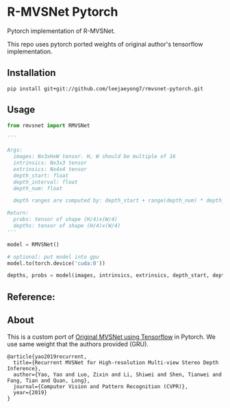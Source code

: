 # R-MVSNet Pytorch
Pytorch implementation of R-MVSNet.

This repo uses pytorch ported weights of original author's tensorflow implementation.

## Installation

```
pip install git+git://github.com/leejaeyong7/rmvsnet-pytorch.git
```

## Usage

```python
from rmvsnet import RMVSNet

'''

Args: 
  images: Nx3xHxW tensor. H, W should be multiple of 16
  intrinsics: Nx3x3 tensor
  extrinsics: Nx4x4 tensor
  depth_start: float
  depth_interval: float
  depth_num: float

  depth ranges are computed by: depth_start + range(depth_num) * depth_interval

Return:
  probs: tensor of shape (H/4)x(W/4)
  depths: tensor of shape (H/4)x(W/4)
'''

model = RMVSNet()

# optional: put model into gpu
model.to(torch.device('cuda:0'))

depths, probs = model(images, intrinsics, extrinsics, depth_start, depth_interval, depth_num)
```

## Reference:

## About
This is a custom port of [Original MVSNet using Tensorflow](https://github.com/YoYo000/MVSNet) in Pytorch.
We use same weight that the authors provided (GRU).
```
@article{yao2019recurrent,
  title={Recurrent MVSNet for High-resolution Multi-view Stereo Depth Inference},
  author={Yao, Yao and Luo, Zixin and Li, Shiwei and Shen, Tianwei and Fang, Tian and Quan, Long},
  journal={Computer Vision and Pattern Recognition (CVPR)},
  year={2019}
}
```

